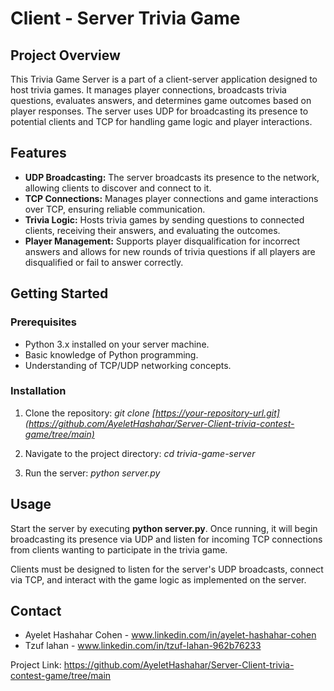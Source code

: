 # Client - Server Trivia Game
## Project Overview
This Trivia Game Server is a part of a client-server application designed to host trivia games. It manages player connections, broadcasts trivia questions, evaluates answers, and determines game outcomes based on player responses. The server uses UDP for broadcasting its presence to potential clients and TCP for handling game logic and player interactions.

## Features
* **UDP Broadcasting:** The server broadcasts its presence to the network, allowing clients to discover and connect to it.
* **TCP Connections:** Manages player connections and game interactions over TCP, ensuring reliable communication.
* **Trivia Logic:** Hosts trivia games by sending questions to connected clients, receiving their answers, and evaluating the outcomes.
* **Player Management:** Supports player disqualification for incorrect answers and allows for new rounds of trivia questions if all players are disqualified or fail to answer correctly.

## Getting Started
### Prerequisites
* Python 3.x installed on your server machine.
* Basic knowledge of Python programming.
* Understanding of TCP/UDP networking concepts.
### Installation
1. Clone the repository:
   *git clone [https://your-repository-url.git](https://github.com/AyeletHashahar/Server-Client-trivia-contest-game/tree/main)*
   
2. Navigate to the project directory:
   *cd trivia-game-server*

3. Run the server:
   *python server.py*
   
## Usage
Start the server by executing **python server.py**. Once running, it will begin broadcasting its presence via UDP and listen for incoming TCP connections from clients wanting to participate in the trivia game.

Clients must be designed to listen for the server's UDP broadcasts, connect via TCP, and interact with the game logic as implemented on the server.

## Contact
* Ayelet Hashahar Cohen - www.linkedin.com/in/ayelet-hashahar-cohen
* Tzuf lahan - www.linkedin.com/in/tzuf-lahan-962b76233

Project Link: https://github.com/AyeletHashahar/Server-Client-trivia-contest-game/tree/main
